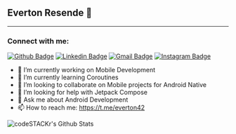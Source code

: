 ## Everton Resende 👋



---
### Connect with me:

[![Github Badge](https://img.shields.io/badge/-Github-000?style=flat-square&logo=Github&logoColor=white&link=https://github.com/everton4292)](https://github.com/everton4292)
[![Linkedin Badge](https://img.shields.io/badge/-LinkedIn-blue?style=flat-square&logo=Linkedin&logoColor=white&link=https://www.linkedin.com/in/everton-rodrigues-64a14b3a/)](https://www.linkedin.com/in/everton-rodrigues-64a14b3a/)
[![Gmail Badge](https://img.shields.io/badge/-Gmail-c14438?style=flat-square&logo=Gmail&logoColor=white&link=mailto:rebeccamanzi@gmail.com)](mailto:ecoresende@gmail.com)
[![Instagram Badge](https://img.shields.io/badge/-Instagram-C13584?style=flat-square&labelColor=C13584&logo=instagram&logoColor=white&link=https://www.instagram.com/codepwr/)](https://www.instagram.com/echoes42/)


- 🔭 I’m currently working on Mobile Development
- 🌱 I’m currently learning Coroutines
- 👯 I’m looking to collaborate on Mobile projects for Android Native
- 🤔 I’m looking for help with Jetpack Compose
- 💬 Ask me about Android Development
- 📫 How to reach me: https://t.me/everton42

<img align="left" alt="codeSTACKr's Github Stats" src="https://github-readme-stats.vercel.app/api?username=everton4292&count_private=true&show_icons&include_all_commits&langs_count"/>




